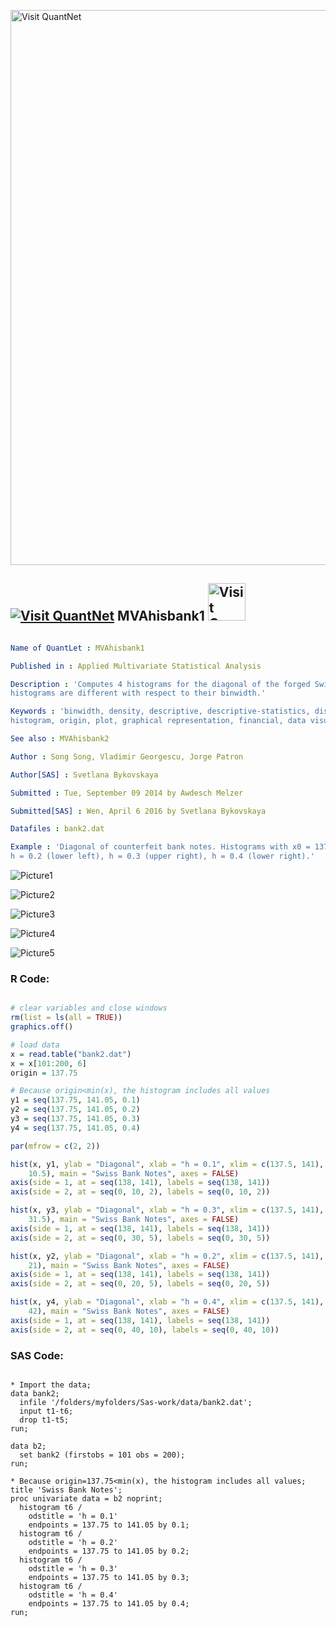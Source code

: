 
[<img src="https://github.com/QuantLet/Styleguide-and-FAQ/blob/master/pictures/banner.png" width="888" alt="Visit QuantNet">](http://quantlet.de/)

## [<img src="https://github.com/QuantLet/Styleguide-and-FAQ/blob/master/pictures/qloqo.png" alt="Visit QuantNet">](http://quantlet.de/) **MVAhisbank1** [<img src="https://github.com/QuantLet/Styleguide-and-FAQ/blob/master/pictures/QN2.png" width="60" alt="Visit QuantNet 2.0">](http://quantlet.de/)

```yaml

Name of QuantLet : MVAhisbank1

Published in : Applied Multivariate Statistical Analysis

Description : 'Computes 4 histograms for the diagonal of the forged Swiss bank notes. The
histograms are different with respect to their binwidth.'

Keywords : 'binwidth, density, descriptive, descriptive-statistics, distribution, empirical,
histogram, origin, plot, graphical representation, financial, data visualization, sas'

See also : MVAhisbank2

Author : Song Song, Vladimir Georgescu, Jorge Patron

Author[SAS] : Svetlana Bykovskaya

Submitted : Tue, September 09 2014 by Awdesch Melzer

Submitted[SAS] : Wen, April 6 2016 by Svetlana Bykovskaya

Datafiles : bank2.dat

Example : 'Diagonal of counterfeit bank notes. Histograms with x0 = 137.8 and h = 0.1 (upper left),
h = 0.2 (lower left), h = 0.3 (upper right), h = 0.4 (lower right).'

```

![Picture1](MVAhisbank1-1.png)

![Picture2](MVAhisbank1-1_sas.png)

![Picture3](MVAhisbank1-2_sas.png)

![Picture4](MVAhisbank1-3_sas.png)

![Picture5](MVAhisbank1-4_sas.png)


### R Code:
```r

# clear variables and close windows
rm(list = ls(all = TRUE))
graphics.off()

# load data
x = read.table("bank2.dat")
x = x[101:200, 6]
origin = 137.75

# Because origin<min(x), the histogram includes all values
y1 = seq(137.75, 141.05, 0.1)
y2 = seq(137.75, 141.05, 0.2)
y3 = seq(137.75, 141.05, 0.3)
y4 = seq(137.75, 141.05, 0.4)

par(mfrow = c(2, 2))

hist(x, y1, ylab = "Diagonal", xlab = "h = 0.1", xlim = c(137.5, 141), ylim = c(0, 
    10.5), main = "Swiss Bank Notes", axes = FALSE)
axis(side = 1, at = seq(138, 141), labels = seq(138, 141))
axis(side = 2, at = seq(0, 10, 2), labels = seq(0, 10, 2))

hist(x, y3, ylab = "Diagonal", xlab = "h = 0.3", xlim = c(137.5, 141), ylim = c(0, 
    31.5), main = "Swiss Bank Notes", axes = FALSE)
axis(side = 1, at = seq(138, 141), labels = seq(138, 141))
axis(side = 2, at = seq(0, 30, 5), labels = seq(0, 30, 5))

hist(x, y2, ylab = "Diagonal", xlab = "h = 0.2", xlim = c(137.5, 141), ylim = c(0, 
    21), main = "Swiss Bank Notes", axes = FALSE)
axis(side = 1, at = seq(138, 141), labels = seq(138, 141))
axis(side = 2, at = seq(0, 20, 5), labels = seq(0, 20, 5))

hist(x, y4, ylab = "Diagonal", xlab = "h = 0.4", xlim = c(137.5, 141), ylim = c(0, 
    42), main = "Swiss Bank Notes", axes = FALSE)
axis(side = 1, at = seq(138, 141), labels = seq(138, 141))
axis(side = 2, at = seq(0, 40, 10), labels = seq(0, 40, 10))
```

### SAS Code:
```sas

* Import the data;
data bank2;
  infile '/folders/myfolders/Sas-work/data/bank2.dat';
  input t1-t6;
  drop t1-t5;
run;

data b2;
  set bank2 (firstobs = 101 obs = 200);
run;

* Because origin=137.75<min(x), the histogram includes all values;
title 'Swiss Bank Notes';
proc univariate data = b2 noprint;
  histogram t6 / 
    odstitle = 'h = 0.1'
    endpoints = 137.75 to 141.05 by 0.1;
  histogram t6 / 
    odstitle = 'h = 0.2'
    endpoints = 137.75 to 141.05 by 0.2;
  histogram t6 / 
    odstitle = 'h = 0.3'
    endpoints = 137.75 to 141.05 by 0.3;
  histogram t6 / 
    odstitle = 'h = 0.4'
    endpoints = 137.75 to 141.05 by 0.4;
run;





```
